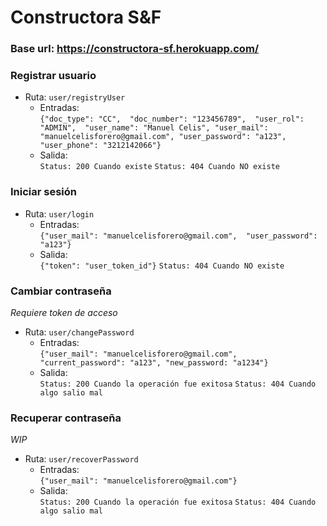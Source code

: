 # Constructora S&F

### Base url: https://constructora-sf.herokuapp.com/

### Registrar usuario
- Ruta: ``user/registryUser``
    - Entradas:  
         ``{"doc_type": "CC", 
            "doc_number": "123456789", 
            "user_rol": "ADMIN", 
            "user_name": "Manuel Celis",
            "user_mail": "manuelcelisforero@gmail.com",
            "user_password": "a123",
            "user_phone": "3212142066"}``
    - Salida:  
        ``Status: 200 Cuando existe`` ``Status: 404 Cuando NO existe``  
    
### Iniciar sesión
- Ruta: ``user/login``
    - Entradas:  
         ``{"user_mail": "manuelcelisforero@gmail.com", 
            "user_password": "a123"}``
    - Salida:  
        ``{"token": "user_token_id"}`` ``Status: 404 Cuando NO existe``  
    
### Cambiar contraseña
*Requiere token de acceso*
- Ruta: ``user/changePassword``
    - Entradas:  
         ``{"user_mail": "manuelcelisforero@gmail.com", 
            "current_password": "a123",
            "new_password: "a1234"}``
    - Salida:  
        ``Status: 200 Cuando la operación fue exitosa`` ``Status: 404 Cuando algo salio mal``
    
### Recuperar contraseña
*WIP*
- Ruta: ``user/recoverPassword``
    - Entradas:  
         ``{"user_mail": "manuelcelisforero@gmail.com"}``
    - Salida:  
        ``Status: 200 Cuando la operación fue exitosa`` ``Status: 404 Cuando algo salio mal``    
    
